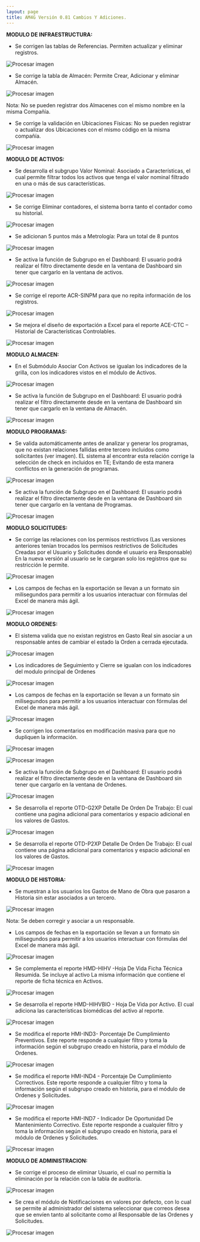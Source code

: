 ```yaml
---
layout: page
title: AM4G Versión 0.81 Cambios Y Adiciones.
---
```

**MODULO DE INFRAESTRUCTURA:**

- Se corrigen las tablas de Referencias. Permiten actualizar y eliminar registros.

![Procesar imagen](../../assets/images/uploads/Referencias.png)

- Se corrige la tabla de Almacén:  Permite Crear, Adicionar y eliminar Almacén.

![Procesar imagen](../../assets/images/uploads/Almacen.png)

Nota: No se pueden registrar dos Almacenes con el mismo nombre en la misma Compañía.


- Se corrige la validación en Ubicaciones Físicas: No se pueden registrar o actualizar dos Ubicaciones con el mismo código en la misma compañía.

![Procesar imagen](../../assets/images/uploads/UbiFIsi.png)


**MODULO DE ACTIVOS:**

- Se desarrolla el subgrupo Valor Nominal: Asociado a Características, el cual permite filtrar todos los activos que tenga el valor nominal filtrado en una o más de sus características.

![Procesar imagen](../../assets/images/uploads/ValorNominal.png)

- Se corrige Eliminar contadores, el sistema borra tanto el contador como su historial.

![Procesar imagen](../../assets/images/uploads/DeleteCont.png)

- Se adicionan 5 puntos más a Metrología: Para un total de 8 puntos

![Procesar imagen](../../assets/images/uploads/AddMetrol.png)

- Se activa la función de Subgrupo en el Dashboard: El usuario podrá realizar el filtro directamente desde en la ventana de Dashboard sin tener que cargarlo en la ventana de activos.

![Procesar imagen](../../assets/images/uploads/DashAct.png)

- Se corrige el reporte ACR-SINPM para que no repita información de los registros.

![Procesar imagen](../../assets/images/uploads/RepACRSINPM.png)

- Se mejora el diseño de exportación a Excel para el reporte ACE-CTC – Historial de Características Controlables.

![Procesar imagen](../../assets/images/uploads/RepACECTC.png)


**MODULO ALMACEN:**



- En el Submódulo Asociar Con Activos se igualan los indicadores de la grilla, con los indicadores vistos en el módulo de Activos.

![Procesar imagen](../../assets/images/uploads/AsociarActivos.png)


 

- Se activa la función de Subgrupo en el Dashboard: El usuario podrá realizar el filtro directamente desde en la ventana de Dashboard sin tener que cargarlo en la ventana de Almacén.

![Procesar imagen](../../assets/images/uploads/DashAlmacen.png)


 



**MODULO PROGRAMAS:**


- Se valida automáticamente antes de analizar y generar los programas, que no existan relaciones fallidas entre tercero incluidos como solicitantes (ver imagen). EL sistema al encontrar esta relación corrige la selección de check en incluidos en TE; Evitando de esta manera conflictos en la generación de programas.


 
![Procesar imagen](../../assets/images/uploads/ProgError.png)




- Se activa la función de Subgrupo en el Dashboard: El usuario podrá realizar el filtro directamente desde en la ventana de Dashboard sin tener que cargarlo en la ventana de Programas.


 
![Procesar imagen](../../assets/images/uploads/DashProg.png)



**MODULO SOLICITUDES:**



- Se corrige las relaciones con los permisos restrictivos (Las versiones anteriores tenían trocados los permisos restrictivos de Solicitudes Creadas por el Usuario y Solicitudes donde el usuario era Responsable)
En la nueva versión al usuario se le cargaran solo los registros que su restricción le permite.

![Procesar imagen](../../assets/images/uploads/PermitSS.png)


 
- Los campos de fechas en la exportación se llevan a un formato sin milisegundos para permitir a los usuarios interactuar con fórmulas del Excel de manera más ágil.

![Procesar imagen](../../assets/images/uploads/ExportSS.png)



 





**MODULO ORDENES:**



- El sistema valida que no existan registros en Gasto Real sin asociar a un responsable antes de cambiar el estado la Orden a cerrada ejecutada.

![Procesar imagen](../../assets/images/uploads/ValidOT.png)


 





- Los indicadores de Seguimiento y Cierre se igualan con los indicadores del modulo principal de Ordenes

![Procesar imagen](../../assets/images/uploads/TraceCloseInd.png) 

 




- Los campos de fechas en la exportación se llevan a un formato sin milisegundos para permitir a los usuarios interactuar con fórmulas del Excel de manera más ágil.

![Procesar imagen](../../assets/images/uploads/ExportOT.png)



 











- Se corrigen los comentarios en modificación masiva para que no dupliquen la información.

![Procesar imagen](../../assets/images/uploads/ModComU.png) 


 
![Procesar imagen](../../assets/images/uploads/ModComD.png)
 

- Se activa la función de Subgrupo en el Dashboard: El usuario podrá realizar el filtro directamente desde en la ventana de Dashboard sin tener que cargarlo en la ventana de Ordenes.  

![Procesar imagen](../../assets/images/uploads/DashOT.png)




- Se desarrolla el reporte OTD-G2XP  Detalle De Orden De Trabajo: El cual contiene una pagina adicional para comentarios y espacio adicional en los valores de Gastos.

![Procesar imagen](../../assets/images/uploads/RepOTD-G2XP.png)


 


- Se desarrolla el reporte OTD-P2XP  Detalle De Orden De Trabajo: El cual contiene una página adicional para comentarios y espacio adicional en los valores de Gastos.

![Procesar imagen](../../assets/images/uploads/RepOTD-P2XP.png)


 




**MODULO DE HISTORIA:**



- Se muestran a los usuarios los Gastos de Mano de Obra que pasaron a Historia sin estar asociados a un tercero.

![Procesar imagen](../../assets/images/uploads/GastRRespHI.png)


 

Nota: Se deben corregir y asociar a un responsable.


- Los campos de fechas en la exportación se llevan a un formato sin milisegundos para permitir a los usuarios interactuar con fórmulas del Excel de manera más ágil.

 
![Procesar imagen](../../assets/images/uploads/ExportHI.png)


 




- Se complementa el reporte HMD-HIHV -Hoja De Vida Ficha Técnica Resumida. Se incluye al activo
La misma información que contiene el reporte de ficha técnica en Activos.

![Procesar imagen](../../assets/images/uploads/RepHMDHIHV.png)


 


- Se desarrolla el reporte HMD-HIHVBIO - Hoja De Vida por Activo. El cual adiciona las características biomédicas del activo al reporte.

![Procesar imagen](../../assets/images/uploads/RepHMDHIHVBIO.png)


 

- Se modifica el reporte HMI-IND3- Porcentaje De Cumplimiento Preventivos. Este reporte responde a cualquier filtro y toma la información según el subgrupo creado en historia, para el módulo de Ordenes.

![Procesar imagen](../../assets/images/uploads/RepHMIIND3.png)

 

- Se modifica el reporte HMI-IND4 - Porcentaje De Cumplimiento Correctivos. Este reporte responde a cualquier filtro y toma la información según el subgrupo creado en historia, para el módulo de Ordenes y Solicitudes.

![Procesar imagen](../../assets/images/uploads/RepHMIIND4.png)

 

- Se modifica el reporte HMI-IND7 - Indicador De Oportunidad De Mantenimiento Correctivo. Este reporte responde a cualquier filtro y toma la información según el subgrupo creado en historia, para el módulo de Ordenes y Solicitudes.

![Procesar imagen](../../assets/images/uploads/RepHMIIND7.png)


 




**MODULO DE ADMINISTRACION:**



- Se corrige el proceso de eliminar Usuario, el cual no permitía la eliminación por la relación con la tabla de auditoría.

![Procesar imagen](../../assets/images/uploads/DeleteUser.png) 


 


- Se crea el módulo de Notificaciones en valores por defecto, con lo cual se permite al administrador del sistema seleccionar que correos desea que se envíen tanto al solicitante como al Responsable de las Ordenes y Solicitudes. 

![Procesar imagen](../../assets/images/uploads/Notificaciones.png)


 

